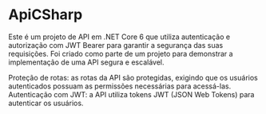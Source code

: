 # ApiCSharp
Este é um projeto de API em .NET Core 6 que utiliza autenticação e autorização com JWT Bearer para garantir a segurança das suas requisições. 
Foi criado como parte de um projeto para demonstrar a implementação de uma API segura e escalável.

Proteção de rotas: as rotas da API são protegidas, exigindo que os usuários autenticados possuam as permissões necessárias para acessá-las.
Autenticação com JWT: a API utiliza tokens JWT (JSON Web Tokens) para autenticar os usuários.
